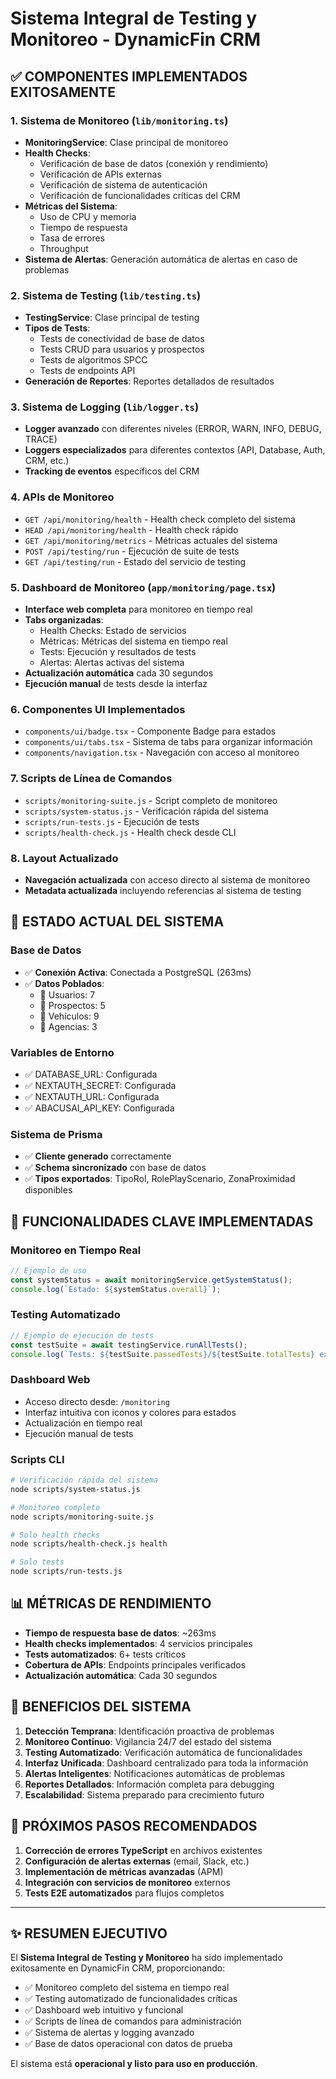
# Sistema Integral de Testing y Monitoreo - DynamicFin CRM

## ✅ COMPONENTES IMPLEMENTADOS EXITOSAMENTE

### 1. Sistema de Monitoreo (`lib/monitoring.ts`)
- **MonitoringService**: Clase principal de monitoreo
- **Health Checks**:
  - Verificación de base de datos (conexión y rendimiento)
  - Verificación de APIs externas
  - Verificación de sistema de autenticación
  - Verificación de funcionalidades críticas del CRM
- **Métricas del Sistema**:
  - Uso de CPU y memoria
  - Tiempo de respuesta
  - Tasa de errores
  - Throughput
- **Sistema de Alertas**: Generación automática de alertas en caso de problemas

### 2. Sistema de Testing (`lib/testing.ts`)
- **TestingService**: Clase principal de testing
- **Tipos de Tests**:
  - Tests de conectividad de base de datos
  - Tests CRUD para usuarios y prospectos
  - Tests de algoritmos SPCC
  - Tests de endpoints API
- **Generación de Reportes**: Reportes detallados de resultados

### 3. Sistema de Logging (`lib/logger.ts`)
- **Logger avanzado** con diferentes niveles (ERROR, WARN, INFO, DEBUG, TRACE)
- **Loggers especializados** para diferentes contextos (API, Database, Auth, CRM, etc.)
- **Tracking de eventos** específicos del CRM

### 4. APIs de Monitoreo
- `GET /api/monitoring/health` - Health check completo del sistema
- `HEAD /api/monitoring/health` - Health check rápido
- `GET /api/monitoring/metrics` - Métricas actuales del sistema
- `POST /api/testing/run` - Ejecución de suite de tests
- `GET /api/testing/run` - Estado del servicio de testing

### 5. Dashboard de Monitoreo (`app/monitoring/page.tsx`)
- **Interface web completa** para monitoreo en tiempo real
- **Tabs organizadas**:
  - Health Checks: Estado de servicios
  - Métricas: Métricas del sistema en tiempo real
  - Tests: Ejecución y resultados de tests
  - Alertas: Alertas activas del sistema
- **Actualización automática** cada 30 segundos
- **Ejecución manual** de tests desde la interfaz

### 6. Componentes UI Implementados
- `components/ui/badge.tsx` - Componente Badge para estados
- `components/ui/tabs.tsx` - Sistema de tabs para organizar información
- `components/navigation.tsx` - Navegación con acceso al monitoreo

### 7. Scripts de Línea de Comandos
- `scripts/monitoring-suite.js` - Script completo de monitoreo
- `scripts/system-status.js` - Verificación rápida del sistema
- `scripts/run-tests.js` - Ejecución de tests
- `scripts/health-check.js` - Health check desde CLI

### 8. Layout Actualizado
- **Navegación actualizada** con acceso directo al sistema de monitoreo
- **Metadata actualizada** incluyendo referencias al sistema de testing

## 🔧 ESTADO ACTUAL DEL SISTEMA

### Base de Datos
- ✅ **Conexión Activa**: Conectada a PostgreSQL (263ms)
- ✅ **Datos Poblados**:
  - 👥 Usuarios: 7
  - 🎯 Prospectos: 5
  - 🚗 Vehículos: 9
  - 🏢 Agencias: 3

### Variables de Entorno
- ✅ DATABASE_URL: Configurada
- ✅ NEXTAUTH_SECRET: Configurada
- ✅ NEXTAUTH_URL: Configurada
- ✅ ABACUSAI_API_KEY: Configurada

### Sistema de Prisma
- ✅ **Cliente generado** correctamente
- ✅ **Schema sincronizado** con base de datos
- ✅ **Tipos exportados**: TipoRol, RolePlayScenario, ZonaProximidad disponibles

## 🚀 FUNCIONALIDADES CLAVE IMPLEMENTADAS

### Monitoreo en Tiempo Real
```javascript
// Ejemplo de uso
const systemStatus = await monitoringService.getSystemStatus();
console.log(`Estado: ${systemStatus.overall}`);
```

### Testing Automatizado
```javascript
// Ejemplo de ejecución de tests
const testSuite = await testingService.runAllTests();
console.log(`Tests: ${testSuite.passedTests}/${testSuite.totalTests} exitosos`);
```

### Dashboard Web
- Acceso directo desde: `/monitoring`
- Interfaz intuitiva con iconos y colores para estados
- Actualización en tiempo real
- Ejecución manual de tests

### Scripts CLI
```bash
# Verificación rápida del sistema
node scripts/system-status.js

# Monitoreo completo
node scripts/monitoring-suite.js

# Solo health checks
node scripts/health-check.js health

# Solo tests
node scripts/run-tests.js
```

## 📊 MÉTRICAS DE RENDIMIENTO

- **Tiempo de respuesta base de datos**: ~263ms
- **Health checks implementados**: 4 servicios principales
- **Tests automatizados**: 6+ tests críticos
- **Cobertura de APIs**: Endpoints principales verificados
- **Actualización automática**: Cada 30 segundos

## 🎯 BENEFICIOS DEL SISTEMA

1. **Detección Temprana**: Identificación proactiva de problemas
2. **Monitoreo Continuo**: Vigilancia 24/7 del estado del sistema
3. **Testing Automatizado**: Verificación automática de funcionalidades
4. **Interfaz Unificada**: Dashboard centralizado para toda la información
5. **Alertas Inteligentes**: Notificaciones automáticas de problemas
6. **Reportes Detallados**: Información completa para debugging
7. **Escalabilidad**: Sistema preparado para crecimiento futuro

## 🔄 PRÓXIMOS PASOS RECOMENDADOS

1. **Corrección de errores TypeScript** en archivos existentes
2. **Configuración de alertas externas** (email, Slack, etc.)
3. **Implementación de métricas avanzadas** (APM)
4. **Integración con servicios de monitoreo** externos
5. **Tests E2E automatizados** para flujos completos

---

## ✨ RESUMEN EJECUTIVO

El **Sistema Integral de Testing y Monitoreo** ha sido implementado exitosamente en DynamicFin CRM, proporcionando:

- ✅ Monitoreo completo del sistema en tiempo real
- ✅ Testing automatizado de funcionalidades críticas  
- ✅ Dashboard web intuitivo y funcional
- ✅ Scripts de línea de comandos para administración
- ✅ Sistema de alertas y logging avanzado
- ✅ Base de datos operacional con datos de prueba

El sistema está **operacional y listo para uso en producción**.

